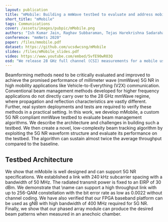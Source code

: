 ```yaml
---
layout: publication
title: "mMobile: Building a mmWave testbed to evaluate and address mobility effects"
short_title: "mMobile"
tags: Communications
cover: /assets/images/pubpic/mMobile.png
authors: "Ish Kumar Jain, Raghav Subbaraman, Tejas Harekrishna Sadarahalli, Xiangwei Shao, Hou-Wei Lin, Dinesh Bharadia"
conference: "mmNets 2020"
paper: /files/mmobile.pdf
dataset: https://github.com/ucsdwcsng/mMobile
slides: /files/mMobile_slides.pdf
video: https://www.youtube.com/embed/5vfE90wR03Q
osd: "We release 28 GHz full channel (CSI) measurements for a mobile user. The CSI data is tagged with each user location and for each beam index. The CSI consists of 256 subcarriers with a sub-carrier spacing of 240 kHz requisite by 5G NR standards. There are four datasets for various indoor and outdoor environments."
---
```


Beamforming methods need to be critically evaluated and improved to achieve the promised performance of millimeter wave (mmWave) 5G NR in high mobility applications like Vehicle-to-Everything (V2X) communication. Conventional beam management methods developed for higher frequency applications do not directly carry over to the 28 GHz mmWave regime, where propagation and reflection characteristics are vastly different. Further, real system deployments and tests are required to verify these methods in a practical setting. In this work, we develop mMobile, a custom 5G NR compliant mmWave testbed to evaluate beam management algorithms. We describe the architecture and challenges in building such a testbed. We then create a novel, low-complexity beam tracking algorithm by exploiting the 5G NR waveform structure and evaluate its performance on the testbed. The algorithm can sustain almost twice the average throughput compared to the baseline.

<h2>Testbed Architecture</h2>
We show that mMobile is well designed and can support 5G NR specifications. We established a link with 240 kHz subcarrier spacing with a bandwidth of 50 MHz. The radiated transmit power is fixed to an EIRP of 30 dBm. We demonstrate that \name can support a high throughput link with up to 256-QAM constellation with the bit error rate as low as 0.0022 without channel coding. We have also verified that our FPGA baseband platform can be used as gNB with high bandwidth of 400 MHz required for 5G NR. Finally, we show that our phased array module can produce the desired beam patterns when measured in an anechoic chamber.